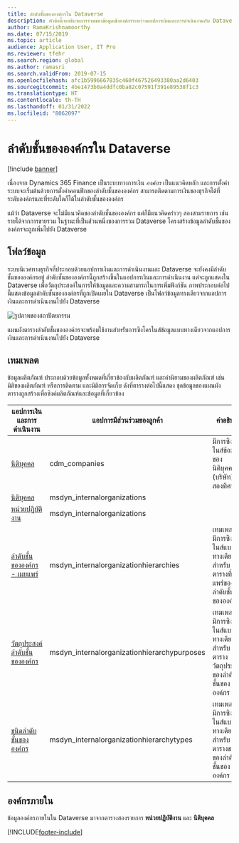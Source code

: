 ```yaml
---
title: ลำดับชั้นขององค์กรใน Dataverse
description: หัวข้อนี้จะอธิบายการรวมของข้อมูลเชิงองค์กรระหว่างแอปการเงินและการดำเนินงานกับ Dataverse
author: RamaKrishnamoorthy
ms.date: 07/15/2019
ms.topic: article
audience: Application User, IT Pro
ms.reviewer: tfehr
ms.search.region: global
ms.author: ramasri
ms.search.validFrom: 2019-07-15
ms.openlocfilehash: afc1b5996667835c460f467526493380aa2d6403
ms.sourcegitcommit: 4be1473b0a4ddfc0ba82c07591f391e89538f1c3
ms.translationtype: HT
ms.contentlocale: th-TH
ms.lasthandoff: 01/31/2022
ms.locfileid: "8062097"
---
```

# <a name="organization-hierarchy-in-dataverse"></a>ลำดับชั้นขององค์กรใน Dataverse

[!include [banner](../../includes/banner.md)]



เนื่องจาก Dynamics 365 Finance เป็นระบบทางการเงิน *องค์กร* เป็นแนวคิดหลัก และการตั้งค่าระบบจะเริ่มต้นด้วยการตั้งค่าคอนฟิกของลำดับชั้นขององค์กร สามารถติดตามการเงินของธุรกิจได้ที่ระดับองค์กรและที่ระดับใดก็ได้ในลำดับชั้นขององค์กร

แม้ว่า Dataverse จะไม่มีแนวคิดของลำดับชั้นขององค์กร แต่ก็มีแนวคิดคร่าวๆ สองสามรายการ เช่น รายได้จากการขายรวม ในฐานะที่เป็นส่วนหนึ่งของการรวม Dataverse โครงสร้างข้อมูลลำดับชั้นขององค์กรจะถูกเพิ่มไปยัง Dataverse

## <a name="data-flow"></a>โฟลว์ข้อมูล

ระบบนิเวศทางธุรกิจที่ประกอบด้วยแอปการเงินและการดำเนินงานและ Dataverse จะยังคงมีลำดับชั้นขององค์กรอยู่ ลำดับชั้นขององค์กรนี้ถูกสร้างขึ้นในแอปการเงินและการดำเนินงาน แต่จะถูกแสดงใน Dataverse เพื่อวัตถุประสงค์ในการให้ข้อมูลและความสามารถในการเพิ่มฟังก์ชัน ภาพประกอบต่อไปนี้แสดงข้อมูลลำดับชั้นขององค์กรที่ถูกเปิดเผยใน Dataverse เป็นโฟลว์ข้อมูลทางเดียวจากแอปการเงินและการดำเนินงานไปยัง Dataverse

![รูปภาพของสถาปัตยกรรม](media/dual-write-data-flow.png)

แผนผังตารางลำดับชั้นขององค์กรจะพร้อมใช้งานสำหรับการซิงโครไนส์ข้อมูลแบบทางเดียวจากแอปการเงินและการดำเนินงานไปยัง Dataverse

## <a name="templates"></a>เทมเพลต

ข้อมูลผลิตภัณฑ์ ประกอบด้วยข้อมูลทั้งหมดที่เกี่ยวข้องกับผลิตภัณฑ์ และคำนิยามของผลิตภัณฑ์ เช่น มิติของผลิตภัณฑ์ หรือการติดตาม และมิติการจัดเก็บ ดังที่ตารางต่อไปนี้แสดง ชุดข้อมูลของแผนผังตารางถูกสร้างเพื่อซิงค์ผลิตภัณฑ์และข้อมูลที่เกี่ยวข้อง

แอปการเงินและการดำเนินงาน | แอปการมีส่วนร่วมของลูกค้า     | คำอธิบาย
-----------------------|--------------------------------|---
[นิติบุคคล](mapping-reference.md#102) | cdm_companies | มีการซิงโครไนส์ข้อมูลของนิติบุคคล (บริษัท) สองทิศทาง
[นิติบุคคล](mapping-reference.md#142) | msdyn_internalorganizations |
[หน่วยปฏิบัติงาน](mapping-reference.md#143) | msdyn_internalorganizations |
[ลำดับชั้นขององค์กร - เผยแพร่](mapping-reference.md#139) | msdyn_internalorganizationhierarchies | เทมเพลตนี้มีการซิงโครไนส์แบบทางเดียวสำหรับตารางที่เผยแพร่ของลำดับชั้นขององค์กร
[วัตถุประสงค์ลำดับชั้นขององค์กร](mapping-reference.md#140) | msdyn_internalorganizationhierarchypurposes | เทมเพลตนี้มีการซิงโครไนส์แบบทางเดียวสำหรับตารางวัตถุประสงค์ของลำดับชั้นขององค์กร
[ชนิดลำดับชั้นขององค์กร](mapping-reference.md#141) | msdyn_internalorganizationhierarchytypes | เทมเพลตนี้มีการซิงโครไนส์แบบทางเดียวสำหรับตารางชนิดของลำดับชั้นขององค์กร

## <a name="internal-organization"></a>องค์กรภายใน

ข้อมูลองค์กรภายในใน Dataverse มาจากตารางสองรายการ **หน่วยปฏิบัติงาน** และ **นิติบุคคล**

[!INCLUDE[footer-include](../../../../includes/footer-banner.md)]
